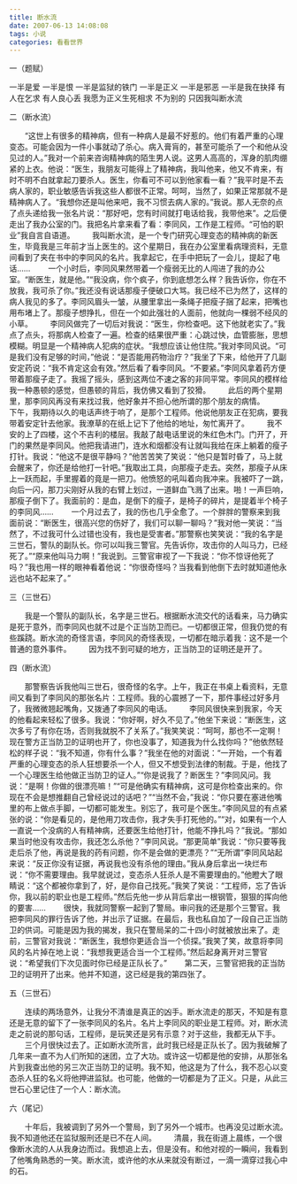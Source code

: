```yaml
---
title: 断水流
date: 2007-06-13 14:08:08
tags: 小说
categories: 看看世界
---
```

一（题赋）

一半是爱
一半是恨
一半是监狱的铁门
一半是正义
一半是邪恶
一半是我在抉择
有人在乞求
有人良心丢
我愿为正义生死相求
不为别的
只因我叫断水流
<!-- more -->
二（断水流）

&emsp;&emsp;“这世上有很多的精神病，但有一种病人是最不好惹的。他们有着严重的心理变态。可能会因为一件小事就动了杀心。病入膏肓的，甚至可能杀了一个和他从没见过的人。”我对一个前来咨询精神病的陌生男人说。这男人高高的，浑身的肌肉绷紧的上衣。他说：“医生，我朋友可能得上了精神病，我叫他来，他又不肯来，有时不明不白就拿起刀要杀人。医生，你看可不可以到他家看一看？”我平时是不去病人家的，职业敏感告诉我这些人都很不正常。呵呵，当然了，如果正常那就不是精神病人了。“我想你还是叫他来吧，我不习惯去病人家的。”我说。那人无奈的点了点头递给我一张名片说：“那好吧，您有时间就打电话给我，我带他来”。之后便走出了我办公室的门。我把名片拿来看了看：李同风，工作是工程师。“可怕的职业”我自言自语道。
&emsp;&emsp;我叫断水流，是一个专门研究心理变态的精神病的新医生，毕竟我是三年前才当上医生的。这个星期日，我在办公室里看病理资料，无意间看到了夹在书中的李同风的名片。我拿起它，在手中把玩了一会儿，提起了电话……
&emsp;&emsp;一个小时后，李同风果然带着一个瘦弱无比的人闯进了我的办公室。“断医生，就是他。”“我没病，你个疯子，你到底想怎么样？我告诉你，你在不放我，我可杀了你。”我还没有说话那瘦子便破口大骂。我已经不已为然了，这样的病人我见的多了。李同风眉头一皱，从腰里拿出一条绳子把瘦子捆了起来，把嘴也用布堵上了。那瘦子想挣扎，但在一个如此强壮的人面前，他就向一棵弱不经风的小草。
&emsp;&emsp;李同风做完了一切后对我说：“医生，你检查吧。这下他就老实了。”我点了点头，将那病人检查了一遍。检查的结果很严重：心跳过快，血管膨胀，思想模糊。明显是一个精神病人犯病的症状。“我想应该让他住院。”我对李同风说。“可是我们没有足够的时间，”他说：“是否能用药物治疗？”我坐了下来，给他开了几副安定药说：“我不肯定这会有效。”然后看了看李同风。“不要紧。”李同风拿着药方便带着那瘦子走了。我摇了摇头，感到这两位不速之客的非同平常。李同风的模样给我一种愚顿的感觉，但愚顿的背后，我仿佛又看到了狡猾。
&emsp;&emsp;此后的两个星期里，那李同风再没有来找过我，他好象并不担心他所谓的那个朋友的病情。
&emsp;&emsp;下午，我期待以久的电话声终于响了，是那个工程师。他说他朋友正在犯病，要我带着安定针去他家。我潦草的在纸上记下了他给的地址，匆忙离开了。
&emsp;&emsp;我不安的上了四楼，这个不吉利的楼层。我敲了敲电话里说的朱红色木门。门开了，开门的果然是李同风。他把我请进门，连水和烟都没有让就叫我给在床上躺着的瘦子打针。我说：“他这不是很平静吗？”他苦苦笑了笑说：“他只是暂时昏了，马上就会醒来了，你还是给他打一针吧。”我取出工具，向那瘦子走去。突然，那瘦子从床上一跃而起，手里握着的竟是一把刀。他愤怒的吼叫着向我冲来。我被吓了一跳，向后一闪，那刀尖刚好从我的右臂上划过，一道鲜血飞溅了出来。啪！一声巨响，那瘦子倒下了。我面前的：是血，是倒下的瘦子，是椅子的碎片，是提着半个椅子的李同风……
&emsp;&emsp;一个月过去了，我的伤也几乎全愈了。一个胖胖的警察来到我面前说：“断医生，很高兴您的伤好了，我们可以聊一聊吗？”我对他一笑说：“当然了，不过我可什么过错也没有，我也是受害者。”那警察也笑笑说：“我的名字是三世石，警队的副队长。你可以叫我三警官。先告诉你，攻击你的人叫马力，已经死了。”“原来他叫马力啊！”我说到。三警官审视了一下我说：“你不惊讶他死了吗？”我也用一样的眼神看着他说：“你很奇怪吗？当我看到他倒下去时就知道他永远也站不起来了。”

三（三世石）

&emsp;&emsp;我是一个警队的副队长，名字是三世石。根据断水流交代的话看来，马力确实是死于意外，而李同风也就不过是个正当防卫而已。一切都很正常，但我仍觉的有些蹊跷。断水流的奇怪言语，李同风的奇怪表现，一切都在暗示着我：这不是一个普通的意外事件。
&emsp;&emsp;因为找不到可疑的地方，正当防卫的证明还是开了。

四（断水流）

&emsp;&emsp;那警察告诉我他叫三世石，很奇怪的名字。上午，我正在书桌上看资料，无意间又看到了李同风的那张名片：工程师。我的心震撼了一下，那件事经过好多月了，我微微翘起嘴角，又拨通了李同风的电话。
&emsp;&emsp;李同风很快来到我家，今天的他看起来轻松了很多。我说：“你好啊，好久不见了。”他坐下来说：“断医生，这次多亏了有你在场，否则我就脱不了关系了。”我笑笑说：“呵呵，那也不一定啊！现在警方正当防卫的证明也开了，你也没事了，知道我为什么找你吗？”他依然轻松的样子说：“我不知道，你有什么事？”我坐在他的对面说：“一开始，一个有着严重的心理变态的杀人狂想要杀一个人，但又不想受到法律的制裁。于是，他找了一个心理医生给他做正当防卫的证人。”“你是说我了？断医生？”李同风问。我说：“是啊！你做的很漂亮嘛！”“可是他确实有精神病，这可是你检查出来的。你现在不会是想推翻自己曾经说过的话吧？”“当然不会，”我说：“你只要在塞进他嘴里的布上做点手脚，一切都可能发生。别忘了，我可是个医生。”李同风显的有点紧张的说：“你是看见的，是他用刀攻击你，我才失手打死他的。”“对，如果有一个人一直说一个没病的人有精神病，还要医生给他打针，他能不挣扎吗？”我说。“那如果当时他没有攻击你，我还怎么杀他？”李同风说。“那更简单”我说：“你只要等我走后杀了他，再说是我的药有问题，你不是会做的更漂亮？”“无所谓”李同风站起来说：“反正你没有证据，再说我也没有杀他的理由。”我从身后拿出一块烂布说：“你不需要理由。我早就说过，变态杀人狂杀人是不需要理由的。”他瞪大了眼睛说：“这个都被你拿到了，好，是你自己找死。”我笑了笑说：“工程师，忘了告诉你，我以前的职业也是工程师。”然后先他一步从背后拿出一根钢管，狠狠的挥向他的要害……
&emsp;&emsp;很快，我就同警察一起到了警局。审问我的还是那个三警官。我把李同风的罪行告诉了他，并出示了证据。在最后，我也私自加了一段自己正当防卫的供词。可能是因为我的揭发，我只在警局呆的二十四小时就被放出来了。走前，三警官对我说：“断医生，我想你更适合当一个侦探。”我笑了笑，故意将李同风的名片掉在地上说：“我想我更适合当一个工程师。”然后起身离开对三警官说：“希望我们下次见面时你已经是正队长了。”
&emsp;&emsp;第二天，三警官把我的正当防卫的证明开了出来。他并不知道，这已经是我的第四张了。

五（三世石）

&emsp;&emsp;连续的两场意外，让我分不清谁是真正的凶手。断水流走的那天，不知是有意还是无意的留下了一张李同风的名片。名片上李同风的职业是工程师。对，断水流走之前说的那句话，工程师，是玩笑还是另有示意？对于这些，我都无从下手。
&emsp;&emsp;三个月很快过去了。正如断水流所言，此时我已经是正队长了。因为我破解了几年来一直不为人们所知的迷团，立了大功。或许这一切都是他的安排，从那张名片到我查出他的另三次正当防卫的证明。我不知，他这是为了什么，我不忍心以变态杀人狂的名义将他押进监狱。也可能，他做的一切都是为了正义。只是，从此三世石心里记住了一个人：断水流。

六（尾记）

&emsp;&emsp;十年后，我被调到了另外一个警局，到了另外一个城市。也再没见过断水流。我不知道他还在监狱服刑还是已不在人间。
&emsp;&emsp;清晨，我在街道上晨练，一个很像断水流的人从我身边而过。我想追上去，但是没有。和他对视的一瞬间，我看到了他嘴角熟悉的一笑。断水流，或许他的水从来就没有断过，一滴一滴穿过我心中的石。
